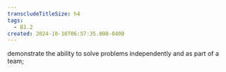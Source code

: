 ```yaml
---
transcludeTitleSize: h4
tags:
  - B1.2
created: 2024-10-16T06:57:35.000-0400
---
```

demonstrate the ability to solve problems independently and as part of a team; 